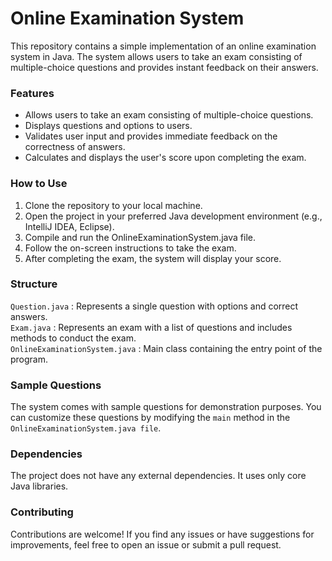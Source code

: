 # Online Examination System
This repository contains a simple implementation of an online examination system in Java. The system allows users to take an exam consisting of multiple-choice questions and provides instant feedback on their answers.

### Features
<ul>
<li>Allows users to take an exam consisting of multiple-choice questions.</li>
<li>Displays questions and options to users.</li>
<li>Validates user input and provides immediate feedback on the correctness of answers.</li>
<li>Calculates and displays the user's score upon completing the exam.</li>
</ul>

### How to Use
1. Clone the repository to your local machine.
2. Open the project in your preferred Java development environment (e.g., IntelliJ IDEA, Eclipse).
3. Compile and run the OnlineExaminationSystem.java file.
4. Follow the on-screen instructions to take the exam.
5. After completing the exam, the system will display your score.

### Structure
`Question.java` : Represents a single question with options and correct answers. <br>
`Exam.java` : Represents an exam with a list of questions and includes methods to conduct the exam. <br>
`OnlineExaminationSystem.java` : Main class containing the entry point of the program. <br>

### Sample Questions
The system comes with sample questions for demonstration purposes. You can customize these questions by modifying the `main` method in the `OnlineExaminationSystem.java file`.

### Dependencies
The project does not have any external dependencies. It uses only core Java libraries.

### Contributing
Contributions are welcome! If you find any issues or have suggestions for improvements, feel free to open an issue or submit a pull request.
